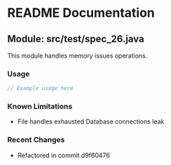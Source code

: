 # README Documentation

## Module: src/test/spec_26.java

This module handles memory issues operations.

### Usage

```java
// Example usage here
```

### Known Limitations

- File handles exhausted Database connections leak

### Recent Changes

- Refactored in commit d9f60476
